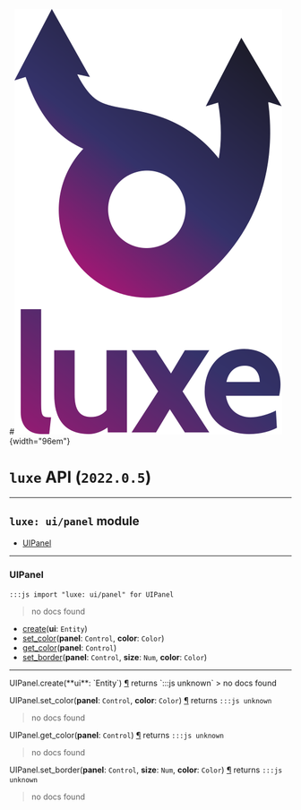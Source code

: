 #![](../../../../../images/luxe-dark.svg){width="96em"}

# `luxe` API (`2022.0.5`)  


---

## `luxe: ui/panel` module

- [UIPanel](#uipanel)   

---

### UIPanel
`:::js import "luxe: ui/panel" for UIPanel`
> no docs found

- [create](#UIPanel.create)(**ui**: `Entity`)
- [set_color](#UIPanel.set_color+2)(**panel**: `Control`, **color**: `Color`)
- [get_color](#UIPanel.get_color)(**panel**: `Control`)
- [set_border](#UIPanel.set_border+3)(**panel**: `Control`, **size**: `Num`, **color**: `Color`)

<hr/>
<endpoint module="luxe: ui/panel" class="UIPanel" signature="create(ui : Entity)"></endpoint>
<signature id="UIPanel.create">UIPanel.create(**ui**: `Entity`)
<a class="headerlink" href="#UIPanel.create" title="Permanent link">¶</a></signature>
<span class='api_ret'>returns</span> `:::js unknown`
> no docs found   

<endpoint module="luxe: ui/panel" class="UIPanel" signature="set_color(panel : Control, color : Color)"></endpoint>
<signature id="UIPanel.set_color+2">UIPanel.set_color(**panel**: `Control`, **color**: `Color`)
<a class="headerlink" href="#UIPanel.set_color+2" title="Permanent link">¶</a></signature>
<span class='api_ret'>returns</span> `:::js unknown`
> no docs found   

<endpoint module="luxe: ui/panel" class="UIPanel" signature="get_color(panel : Control)"></endpoint>
<signature id="UIPanel.get_color">UIPanel.get_color(**panel**: `Control`)
<a class="headerlink" href="#UIPanel.get_color" title="Permanent link">¶</a></signature>
<span class='api_ret'>returns</span> `:::js unknown`
> no docs found   

<endpoint module="luxe: ui/panel" class="UIPanel" signature="set_border(panel : Control, size : Num, color : Color)"></endpoint>
<signature id="UIPanel.set_border+3">UIPanel.set_border(**panel**: `Control`, **size**: `Num`, **color**: `Color`)
<a class="headerlink" href="#UIPanel.set_border+3" title="Permanent link">¶</a></signature>
<span class='api_ret'>returns</span> `:::js unknown`
> no docs found   

